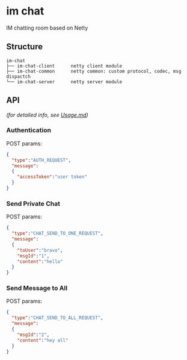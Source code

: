 # im chat
IM chatting room based on Netty

## Structure
```
im-chat
├── im-chat-client      netty client module
├── im-chat-common      netty common: custom protocol, codec, msg dispactch
└── im-chat-server      netty server module
```

## API
_(for detailed info, see [Usage.md](/document/Usage.md))_
### Authentication
POST params:
```json
{
  "type":"AUTH_REQUEST",
  "message":
  {
    "accessToken":"user token"
  }
}
```
### Send Private Chat
POST params:
```json
{
  "type":"CHAT_SEND_TO_ONE_REQUEST",
  "message":
  {
    "toUser":"bravo",
    "msgId":"1",
    "content":"hello"
  }
}
```
### Send Message to All
POST params:
```json
{
  "type":"CHAT_SEND_TO_ALL_REQUEST",
  "message":
  {
    "msgId":"2",
    "content":"hey all"
  }
}
```
